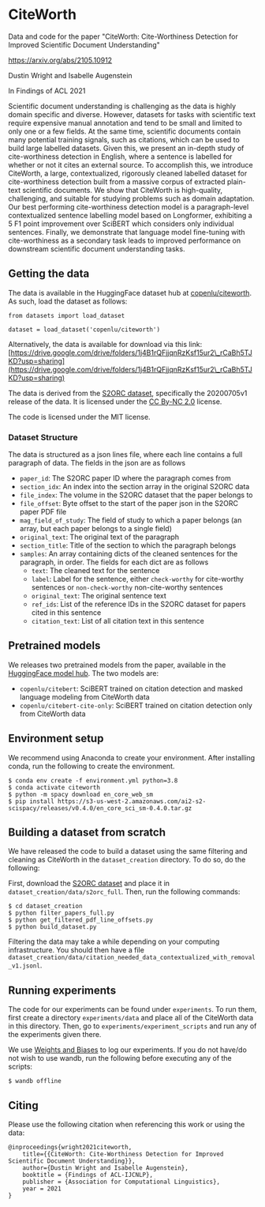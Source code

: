# CiteWorth
Data and code for the paper "CiteWorth: Cite-Worthiness Detection for Improved Scientific Document Understanding"

https://arxiv.org/abs/2105.10912

Dustin Wright and Isabelle Augenstein

In Findings of ACL 2021

Scientific document understanding is challenging as the data is highly domain specific and diverse. However, datasets for tasks with scientific text require expensive manual annotation and tend to be small and limited to only one or a few fields. At the same time, scientific documents contain many potential training signals, such as citations, which can be used to build large labelled datasets. Given this, we present an in-depth study of cite-worthiness detection in English, where a sentence is labelled for whether or not it cites an external source. To accomplish this, we introduce CiteWorth, a large, contextualized, rigorously cleaned labelled dataset for cite-worthiness detection built from a massive corpus of extracted plain-text scientific documents. We show that CiteWorth is high-quality, challenging, and suitable for studying problems such as domain adaptation. Our best performing cite-worthiness detection model is a paragraph-level contextualized sentence labelling model based on Longformer, exhibiting a 5 F1 point improvement over SciBERT which considers only individual sentences. Finally, we demonstrate that language model fine-tuning with cite-worthiness as a secondary task leads to improved performance on downstream scientific document understanding tasks.

## Getting the data
The data is available in the HuggingFace dataset hub at [copenlu/citeworth](https://huggingface.co/datasets/copenlu/citeworth). As such, load the dataset as follows:

```
from datasets import load_dataset

dataset = load_dataset('copenlu/citeworth')
```

Alternatively, the data is available for download via this link: [https://drive.google.com/drive/folders/1j4B1rQFjjqnRzKsf15ur2\_rCaBh5TJKD?usp=sharing](https://drive.google.com/drive/folders/1j4B1rQFjjqnRzKsf15ur2\_rCaBh5TJKD?usp=sharing)

The data is derived from the [S2ORC dataset](https://github.com/allenai/s2orc), specifically the 20200705v1 release of the data. It is licensed under the [CC By-NC 2.0](https://creativecommons.org/licenses/by-nc/2.0/) license.   

The code is licensed under the MIT license.

### Dataset Structure

The data is structured as a json lines file, where each line contains a full paragraph of data. The fields in the json are as follows
 - `paper_id`: The S2ORC paper ID where the paragraph comes from
 - `section_idx`: An index into the section array in the original S2ORC data
 - `file_index`: The volume in the S2ORC dataset that the paper belongs to
 - `file_offset`: Byte offset to the start of the paper json in the S2ORC paper PDF file
 - `mag_field_of_study`: The field of study to which a paper belongs (an array, but each paper belongs to a single field)
 - `original_text`: The original text of the paragraph
 - `section_title`: Title of the section to which the paragraph belongs
 - `samples`: An array containing dicts of the cleaned sentences for the paragraph, in order. The fields for each dict are as follows
   - `text`: The cleaned text for the sentence
   - `label`: Label for the sentence, either `check-worthy` for cite-worthy sentences or `non-check-worthy` non-cite-worthy sentences
   - `original_text`: The original sentence text
   - `ref_ids`: List of the reference IDs in the S2ORC dataset for papers cited in this sentence
   - `citation_text`: List of all citation text in this sentence

## Pretrained models
We releases two pretrained models from the paper, available in the [HuggingFace model hub](https://huggingface.co/copenlu). The two models are:
 - `copenlu/citebert`: SciBERT trained on citation detection and masked language modeling from CiteWorth data
 - `copenlu/citebert-cite-only`: SciBERT trained on citation detection only from CiteWorth data

## Environment setup
We recommend using Anaconda to create your environment. After installing conda, run the following to create the environment.
```[bash]
$ conda env create -f environment.yml python=3.8
$ conda activate citeworth
$ python -m spacy download en_core_web_sm
$ pip install https://s3-us-west-2.amazonaws.com/ai2-s2-scispacy/releases/v0.4.0/en_core_sci_sm-0.4.0.tar.gz   
``` 

## Building a dataset from scratch
We have released the code to build a dataset using the same filtering and cleaning as CiteWorth in the `dataset_creation` directory. To do so, do the following:

First, download the [S2ORC dataset](https://github.com/allenai/s2orc) and place it in `dataset_creation/data/s2orc_full`. Then, run the following commands:
```[bash]
$ cd dataset_creation
$ python filter_papers_full.py
$ python get_filtered_pdf_line_offsets.py
$ python build_dataset.py
```

Filtering the data may take a while depending on your computing infrastructure. You should then have a file `dataset_creation/data/citation_needed_data_contextualized_with_removal_v1.jsonl`. 


## Running experiments
The code for our experiments can be found under `experiments`. To run them, first create a directory `experiments/data` and place all of the CiteWorth data in this directory. Then, go to `experiments/experiment_scripts` and run any of the experiments given there.

We use [Weights and Biases](https://wandb.ai/site) to log our experiments. If you do not have/do not wish to use wandb, run the following before executing any of the scripts:
```
$ wandb offline
```


## Citing
Please use the following citation when referencing this work or using the data:

```
@inproceedings{wright2021citeworth,
    title={{CiteWorth: Cite-Worthiness Detection for Improved Scientific Document Understanding}},
    author={Dustin Wright and Isabelle Augenstein},
    booktitle = {Findings of ACL-IJCNLP},
    publisher = {Association for Computational Linguistics},
    year = 2021
}
```
